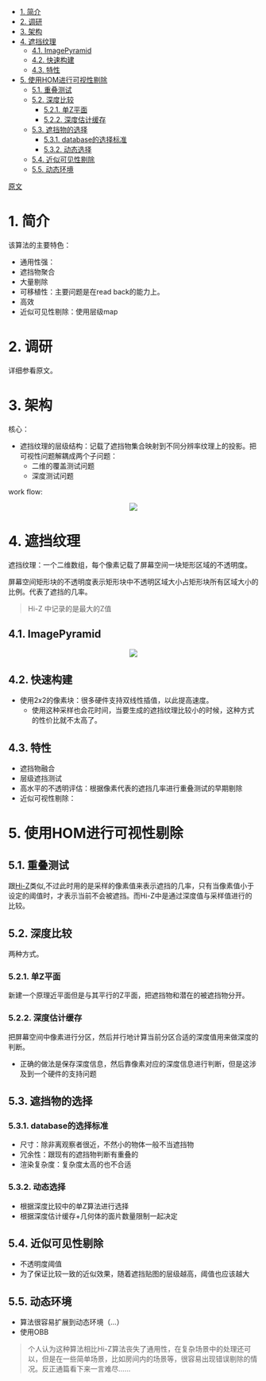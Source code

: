 <!-- TOC -->

- [1. 简介](#1-简介)
- [2. 调研](#2-调研)
- [3. 架构](#3-架构)
- [4. 遮挡纹理](#4-遮挡纹理)
  - [4.1. ImagePyramid](#41-imagepyramid)
  - [4.2. 快速构建](#42-快速构建)
  - [4.3. 特性](#43-特性)
- [5. 使用HOM进行可视性剔除](#5-使用hom进行可视性剔除)
  - [5.1. 重叠测试](#51-重叠测试)
  - [5.2. 深度比较](#52-深度比较)
    - [5.2.1. 单Z平面](#521-单z平面)
    - [5.2.2. 深度估计缓存](#522-深度估计缓存)
  - [5.3. 遮挡物的选择](#53-遮挡物的选择)
    - [5.3.1. database的选择标准](#531-database的选择标准)
    - [5.3.2. 动态选择](#532-动态选择)
  - [5.4. 近似可见性剔除](#54-近似可见性剔除)
  - [5.5. 动态环境](#55-动态环境)

<!-- /TOC -->

[原文](./Visibility%20Culling%20using%20Hierarchical%20Occlusion%20Maps.pdf)

# 1. 简介
该算法的主要特色：
- 通用性强：
- 遮挡物聚合
- 大量剔除
- 可移植性：主要问题是在read back的能力上。
- 高效
- 近似可见性剔除：使用层级map

# 2. 调研
详细参看原文。

# 3. 架构
核心：
- 遮挡纹理的层级结构：记载了遮挡物集合映射到不同分辨率纹理上的投影。把可视性问题解耦成两个子问题：
  - 二维的覆盖测试问题
  - 深度测试问题

work flow:

<div align="center">

![][HOMWorkFlow]

</div>

# 4. 遮挡纹理
遮挡纹理：一个二维数组，每个像素记载了屏幕空间一块矩形区域的不透明度。

屏幕空间矩形块的不透明度表示矩形块中不透明区域大小占矩形块所有区域大小的比例。代表了遮挡的几率。

> Hi-Z 中记录的是最大的Z值

## 4.1. ImagePyramid

<div align="center">

![][HOMImagePyramid]

</div>

## 4.2. 快速构建
- 使用2x2的像素块：很多硬件支持双线性插值，以此提高速度。
  - 使用这种采样也会花时间，当要生成的遮挡纹理比较小的时候，这种方式的性价比就不太高了。


## 4.3. 特性
- 遮挡物融合
- 层级遮挡测试
- 高水平的不透明评估：根据像素代表的遮挡几率进行重叠测试的早期剔除
- 近似可视性剔除：

# 5. 使用HOM进行可视性剔除
## 5.1. 重叠测试
跟[Hi-Z](./../Hi-Z/Note__Hi-Z.md)类似,不过此时用的是采样的像素值来表示遮挡的几率，只有当像素值小于设定的阈值时，才表示当前不会被遮挡。而Hi-Z中是通过深度值与采样值进行的比较。

## 5.2. 深度比较
两种方式。
### 5.2.1. 单Z平面
新建一个原理近平面但是与其平行的Z平面，把遮挡物和潜在的被遮挡物分开。
### 5.2.2. 深度估计缓存
把屏幕空间中像素进行分区，然后并行地计算当前分区合适的深度值用来做深度的判断。
  - 正确的做法是保存深度信息，然后靠像素对应的深度信息进行判断，但是这涉及到一个硬件的支持问题

## 5.3. 遮挡物的选择
### 5.3.1. database的选择标准
- 尺寸：除非离观察者很近，不然小的物体一般不当遮挡物
- 冗余性：跟现有的遮挡物判断有重叠的
- 渲染复杂度：复杂度太高的也不合适

### 5.3.2. 动态选择
- 根据深度比较中的单Z算法进行选择
- 根据深度估计缓存+几何体的面片数量限制一起决定

## 5.4. 近似可见性剔除
- 不透明度阈值
- 为了保证比较一致的近似效果，随着遮挡贴图的层级越高，阈值也应该越大

## 5.5. 动态环境
- 算法很容易扩展到动态环境（...）
- 使用OBB

> 个人认为这种算法相比Hi-Z算法丧失了通用性，在复杂场景中的处理还可以，但是在一些简单场景，比如房间内的场景等，很容易出现错误剔除的情况。反正通篇看下来一言难尽……

[HOMWorkFlow]: ./HOMWorkFlow.jpg
[HOMImagePyramid]: ./HOMImagePyramid.jpg